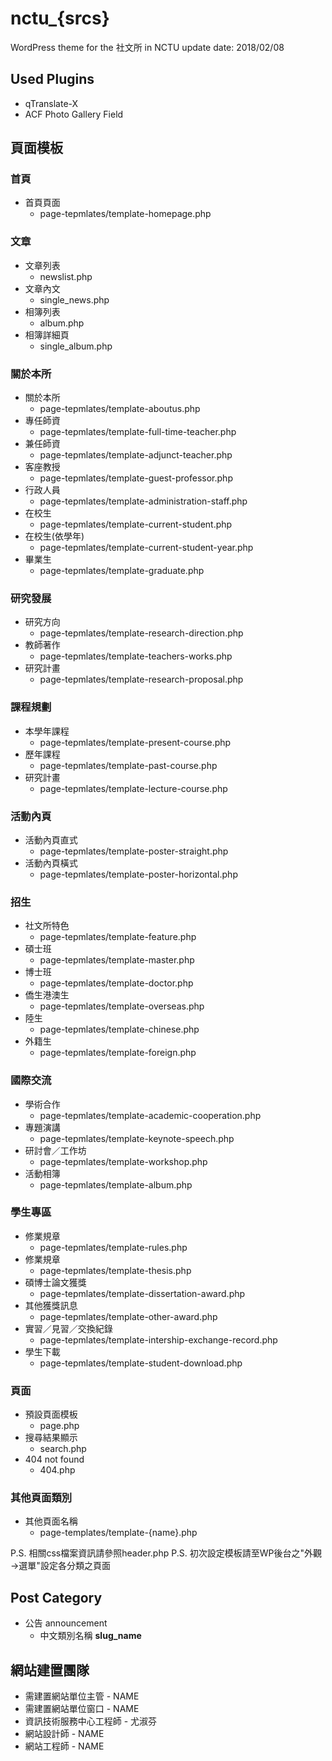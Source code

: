 # nctu_{srcs}
WordPress theme for the 社文所 in NCTU
update date: 2018/02/08


## Used Plugins
- qTranslate-X
- ACF Photo Gallery Field

## 頁面模板

### 首頁
- 首頁頁面
	- page-tepmlates/template-homepage.php

### 文章
- 文章列表
	- newslist.php
- 文章內文
	- single_news.php
- 相簿列表
	- album.php
- 相簿詳細頁
	- single_album.php

### 關於本所
- 關於本所
	- page-tepmlates/template-aboutus.php
- 專任師資
	- page-tepmlates/template-full-time-teacher.php
- 兼任師資
	- page-tepmlates/template-adjunct-teacher.php
- 客座教授
	- page-tepmlates/template-guest-professor.php
- 行政人員
	- page-tepmlates/template-administration-staff.php
- 在校生
	- page-tepmlates/template-current-student.php
- 在校生(依學年)
	- page-tepmlates/template-current-student-year.php
- 畢業生
	- page-tepmlates/template-graduate.php

### 研究發展
- 研究方向
	- page-tepmlates/template-research-direction.php
- 教師著作
	- page-tepmlates/template-teachers-works.php
- 研究計畫
	- page-tepmlates/template-research-proposal.php

### 課程規劃
- 本學年課程
	- page-tepmlates/template-present-course.php
- 歷年課程
	- page-tepmlates/template-past-course.php
- 研究計畫
	- page-tepmlates/template-lecture-course.php

### 活動內頁
- 活動內頁直式
	- page-tepmlates/template-poster-straight.php
- 活動內頁橫式
	- page-tepmlates/template-poster-horizontal.php

### 招生
- 社文所特色
	- page-tepmlates/template-feature.php
- 碩士班
	- page-tepmlates/template-master.php
- 博士班
	- page-tepmlates/template-doctor.php
- 僑生港澳生
	- page-tepmlates/template-overseas.php
- 陸生
	- page-tepmlates/template-chinese.php
- 外籍生
	- page-tepmlates/template-foreign.php

### 國際交流
- 學術合作
	- page-tepmlates/template-academic-cooperation.php
- 專題演講
	- page-tepmlates/template-keynote-speech.php
- 研討會／工作坊
	- page-tepmlates/template-workshop.php
- 活動相簿
	- page-tepmlates/template-album.php

### 學生專區
- 修業規章
	- page-tepmlates/template-rules.php
- 修業規章
	- page-tepmlates/template-thesis.php
- 碩博士論文獲獎
	- page-tepmlates/template-dissertation-award.php
- 其他獲獎訊息
	- page-tepmlates/template-other-award.php
- 實習／見習／交換紀錄
	- page-tepmlates/template-intership-exchange-record.php
- 學生下載
	- page-tepmlates/template-student-download.php

### 頁面
- 預設頁面模板
	- page.php
- 搜尋結果顯示
	- search.php
- 404 not found
	- 404.php

### 其他頁面類別
- 其他頁面名稱
	- page-templates/template-{name}.php

P.S. 相關css檔案資訊請參照header.php
P.S. 初次設定模板請至WP後台之"外觀→選單"設定各分類之頁面

## Post Category
- 公告 announcement
	- 中文類別名稱 **slug_name**


## 網站建置團隊
- 需建置網站單位主管 - NAME
- 需建置網站單位窗口 - NAME
- 資訊技術服務中心工程師 - 尤淑芬
- 網站設計師 - NAME
- 網站工程師 - NAME
